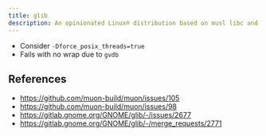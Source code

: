 ```yaml
---
title: glib
description: An opinionated Linux® distribution based on musl libc and toybox
---
```


- Consider `-Dforce_posix_threads=true`
- Fails with no wrap due to `gvdb`

## References
- https://github.com/muon-build/muon/issues/105
- https://github.com/muon-build/muon/issues/98
- https://gitlab.gnome.org/GNOME/glib/-/issues/2677
- https://gitlab.gnome.org/GNOME/glib/-/merge_requests/2771
